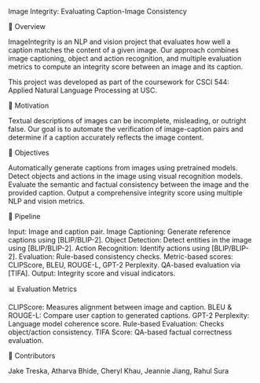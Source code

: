 Image Integrity: Evaluating Caption-Image Consistency

📝 Overview

ImageIntegrity is an NLP and vision project that evaluates how well a caption matches the content of a given image. Our approach combines image captioning, object and action recognition, and multiple evaluation metrics to compute an integrity score between an image and its caption.

This project was developed as part of the coursework for CSCI 544: Applied Natural Language Processing at USC.

📌 Motivation

Textual descriptions of images can be incomplete, misleading, or outright false. Our goal is to automate the verification of image-caption pairs and determine if a caption accurately reflects the image content.

🎯 Objectives

Automatically generate captions from images using pretrained models.
Detect objects and actions in the image using visual recognition models.
Evaluate the semantic and factual consistency between the image and the provided caption.
Output a comprehensive integrity score using multiple NLP and vision metrics.

🧩 Pipeline

Input: Image and caption pair.
Image Captioning: Generate reference captions using [BLIP/BLIP-2].
Object Detection: Detect entities in the image using [BLIP/BLIP-2].
Action Recognition: Identify actions using [BLIP/BLIP-2].
Evaluation:
Rule-based consistency checks.
Metric-based scores: CLIPScore, BLEU, ROUGE-L, GPT-2 Perplexity.
QA-based evaluation via [TIFA].
Output: Integrity score and visual indicators.


📊 Evaluation Metrics

CLIPScore: Measures alignment between image and caption.
BLEU & ROUGE-L: Compare user caption to generated captions.
GPT-2 Perplexity: Language model coherence score.
Rule-based Evaluation: Checks object/action consistency.
TIFA Score: QA-based factual correctness evaluation.

🧠 Contributors

Jake Treska,
Atharva Bhide,
Cheryl Khau,
Jeannie Jiang,
Rahul Sura

